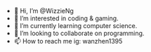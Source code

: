 - 👋 Hi, I’m @WizzieNg
- 👀 I’m interested in coding & gaming.
- 🌱 I’m currently learning computer science.
- 💞️ I’m looking to collaborate on programming.
- 📫 How to reach me ig: wanzhen1395

<!---
WizzieNg/WizzieNg is a ✨ special ✨ repository because its `README.md` (this file) appears on your GitHub profile.
You can click the Preview link to take a look at your changes.
--->
